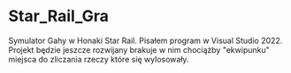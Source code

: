 # Star_Rail_Gra
Symulator Gahy w Honaki Star Rail.
Pisałem program w Visual Studio 2022.
Projekt będzie jeszcze rozwijany brakuje w nim chociążby "ekwipunku" miejsca do zliczania rzeczy które się wylosowały.

